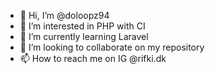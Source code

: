 - 👋 Hi, I’m @doloopz94
- 👀 I’m interested in PHP with CI
- 🌱 I’m currently learning Laravel
- 💞️ I’m looking to collaborate on my repository
- 📫 How to reach me on IG @rifki.dk

<!---
doloopz94/doloopz94 is a ✨ special ✨ repository because its `README.md` (this file) appears on your GitHub profile.
You can click the Preview link to take a look at your changes.
--->
